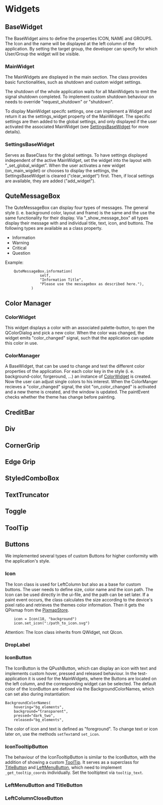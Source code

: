 # Widgets

## BaseWidget

The BaseWidget aims to define the properties ICON, NAME and GROUPS. 
The Icon and the name will be displayed at the left column of the application.
By setting the target group, the developer can specify for which User/Group the widget will be visible.

### MainWidget

The MainWidgets are displayed in the main section. The class provides basic functionalities, such as shutdown and custom widget settings.

The shutdown of the whole application waits for all MainWidgets to emit the signal shutdown completed. 
To implement custom shutdown behaviour on needs to override "request_shutdown" or "shutdown".

To display MainWidget specifc settings, one can implement a Widget and return it as the settings_widget property of the MainWidget.
The specific settings are then added to the global settings, and only displayed if the user activated the associated MainWidget (see [SettingsBaseWidget](#settingsbasewidget) for more details). 

### SettingsBaseWidget

Serves as BaseClass for the global settings. To have settings displayed independent of the active MainWidget, set the widget into the layout with "_set_global_widget".
When the user activates a new widget (on_main_wigdet) or chooses to display the settings, the SettingsBaseWidget is cleared ("clear_widget") first. 
Then, if local settings are available, they are added ("add_widget").

## QuteMessageBox

The QuteMessageBox can display four types of messages. The general style (i. e. background color, layout and frame) 
is the same and the use the same functionality for their display. Via "_show_message_box" all types display their message with
and individual title, text, icon, and buttons. The following types are available as a class property.

- Information
- Warning
- Critical
- Question

Example:

```plaintext
    QuteMessageBox.information(
                self,
                "Information Title",
                "Please use the messagebox as described here."),
            )
```


## Color Manager

### ColorWidget

This widget displays a color with an associated palette-button, to open the QColorDialog and pick a new color. 
When the color was changed, the widget emits "color_changed" signal, such that the application can update this color in use.

### ColorManager

A BaseWidget, that can be used to change and test the different color properties of the application. 
For each color key in the style (i. e. background-color, forgeround, ...) an instance of [ColorWidget](#colorwidget) is created. 
Now the user can adjust single colors to his interest. When the ColorManger recieves a "color_changed" signal, the slot "on_color_changed" is activated and
a new theme is created, and the window is updated.
The paintEvent checks whether the theme has change before painting.

## CreditBar

## Div

## CornerGrip

## Edge Grip

## StyledComboBox

## TextTruncator

## Toggle

## ToolTip

## Buttons
We implemented several types of custom Buttons for higher conformity with the application's style.

### Icon
The Icon class is used for LeftColumn but also as a base for custom buttons. The user needs to define size, color name
and the icon path. The Icon can be used directly in the ui-file, and the path can be set later. If a paint event occurs,
the class calculates the size according to the device's pixel ratio and retrieves the themes color information. Then it gets
the QPixmap from the [PixmapStore](./style.md#pixmapstore).

```plaintext
    icon = Icon(18, "background")
    icon.set_icon(":/path_to_icon.svg")
````

Attention: The Icon class inherits from QWidget, not QIcon.

### DropLabel

### IconButton

The IconButton is the QPushButton, which can display an icon with text and implements custom hover, pressed and released behaviour.
In the test-application it is used for the MainWidgets, where the Buttons are located on the left column, and the corresponding widget
can be selected. The default color of the IconButton are defined via the BackgroundColorNames, which can set also during instantiation:

```plaintext
BackgroundColorNames(
    hovering="bg_elements",
    background="transparent",
    pressed="dark_two",
    released="bg_elements",
```

The color of icon and text is defined as "foreground". To change text or icon later on, use the methods ```setText```and ```set_icon```.

### IconTooltipButton

The behaviour of the IconTooltipButton is similar to the IconButton, with the addition of showing a custom [ToolTip](#tooltip). It serves as a superclass
for [TitleButton](#titlebutton) and [LeftMenuButton](#leftmenubutton), which need to implement ```_get_tooltip_coords```
individually. Set the tooltiptext via ```tooltip_text```.

### LeftMenuButton and TitleButton


### LeftColumnCloseButton